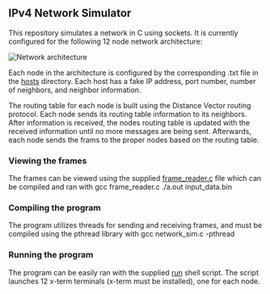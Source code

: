 ## IPv4 Network Simulator

This repository simulates a network in C using sockets. It is currently
configured for the following 12 node network architecture:

![Network architecture](http://i.imgur.com/JwWiUPD.png)

Each node in the architecture is configured by the corresponding .txt file in
the [hosts](../master/hosts/) directory. Each host has a fake IP address, port number, number of
neighbors, and neighbor information.

The routing table for each node is built using the Distance Vector routing
protocol. Each node sends its routing table information to its neighbors.
After information is received, the nodes routing table is updated with the
received information until no more messages are being sent. Afterwards, each
node sends the frams to the proper nodes based on the routing table.

### Viewing the frames
The frames can be viewed using the supplied [frame_reader.c](../master/frame_reader.c)
file which can be compiled and ran with
    gcc frame_reader.c
    ./a.out input_data.bin

### Compiling the program
The program utilizes threads for sending and receiving frames, and must be
compiled using the pthread library with
    gcc network_sim.c -pthread

### Running the program
The program can be easily ran with the supplied [run](../master/run) shell script.
The script launches 12 x-term terminals (x-term must be installed), one for each
node.
